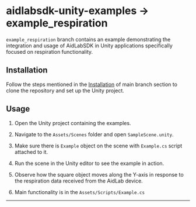 # aidlabsdk-unity-examples -> example_respiration

`example_respiration` branch contains an example demonstrating the integration and usage of AidLabSDK in Unity applications specifically focused on respiration functionality.

## Installation

Follow the steps mentioned in the [Installation](#Installation) of main branch section to clone the repository and set up the Unity project.

## Usage

1. Open the Unity project containing the examples.

2. Navigate to the `Assets/Scenes` folder and open `SampleScene.unity`.

3. Make sure there is `Example` object on the scene with `Example.cs` script attached to it.

4. Run the scene in the Unity editor to see the example in action.

5. Observe how the square object moves along the Y-axis in response to the respiration data received from the AidLab device.

6. Main functionality is in the `Assets/Scripts/Example.cs`

---


